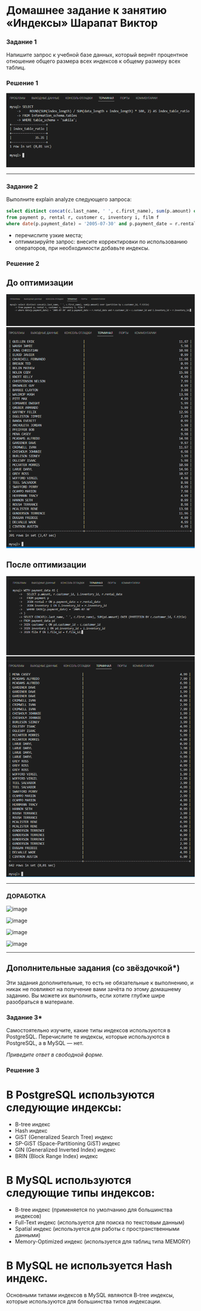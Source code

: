 # Домашнее задание к занятию «Индексы» Шарапат Виктор

### Задание 1

Напишите запрос к учебной базе данных, который вернёт процентное отношение общего размера всех индексов к общему размеру всех таблиц.

### Решение 1
![image](https://github.com/sharvik22/12-05.md/blob/main/images/1.png)

---

### Задание 2

Выполните explain analyze следующего запроса:
```sql
select distinct concat(c.last_name, ' ', c.first_name), sum(p.amount) over (partition by c.customer_id, f.title)
from payment p, rental r, customer c, inventory i, film f
where date(p.payment_date) = '2005-07-30' and p.payment_date = r.rental_date and r.customer_id = c.customer_id and i.inventory_id = r.inventory_id
```
- перечислите узкие места;
- оптимизируйте запрос: внесите корректировки по использованию операторов, при необходимости добавьте индексы.

### Решение 2

## До оптимизации 
![image](https://github.com/sharvik22/12-05.md/blob/main/images/2.png)
![image](https://github.com/sharvik22/12-05.md/blob/main/images/2-1.png)

## После оптимизации 

![image](https://github.com/sharvik22/12-05.md/blob/main/images/2-2.png)
![image](https://github.com/sharvik22/12-05.md/blob/main/images/2-3.png)

---

### ДОРАБОТКА

![image](https://github.com/sharvik22/12-05.md/assets/136818757/3e296d8e-f892-4f5f-af3b-13f4104d9472)

![image](https://github.com/sharvik22/12-05.md/assets/136818757/6b6f22e5-96c8-4085-990d-bcac427a9d69)

![image](https://github.com/sharvik22/12-05.md/assets/136818757/73414d54-0da0-4517-9b44-d01f6a6c1196)

![image](https://github.com/sharvik22/12-05.md/assets/136818757/ba296e3f-e90c-418f-a3d0-d684689cbb40)

---

## Дополнительные задания (со звёздочкой*)
Эти задания дополнительные, то есть не обязательные к выполнению, и никак не повлияют на получение вами зачёта по этому домашнему заданию. Вы можете их выполнить, если хотите глубже шире разобраться в материале.

### Задание 3*

Самостоятельно изучите, какие типы индексов используются в PostgreSQL. Перечислите те индексы, которые используются в PostgreSQL, а в MySQL — нет.

*Приведите ответ в свободной форме.*

### Решение 3

# В PostgreSQL используются следующие индексы:
* B-tree индекс
* Hash индекс
* GiST (Generalized Search Tree) индекс
* SP-GiST (Space-Partitioning GiST) индекс
* GIN (Generalized Inverted Index) индекс
* BRIN (Block Range Index) индекс

# В MySQL используются следующие типы индексов:
* B-tree индекс (применяется по умолчанию для большинства индексов)
* Full-Text индекс (используется для поиска по текстовым данным)
* Spatial индекс (используется для работы с пространственными данными)
* Memory-Optimized индекс (используется для таблиц типа MEMORY)

# В MySQL не используется Hash индекс.
Основными типами индексов в MySQL являются B-tree индексы, которые используются для большинства типов индексации.
